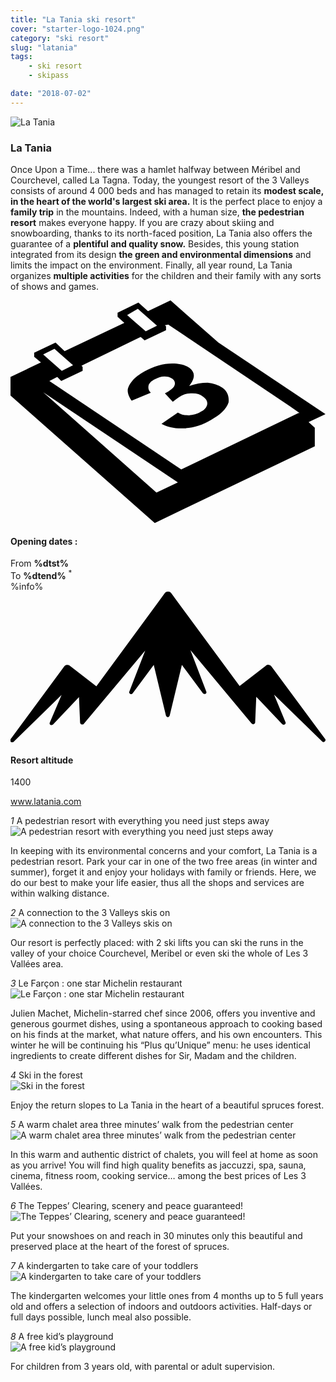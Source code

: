 ```yaml
---
title: "La Tania ski resort"
cover: "starter-logo-1024.png"
category: "ski resort"
slug: "latania"
tags:
    - ski resort
    - skipass

date: "2018-07-02"
---
```


<div class="edito-wrapper station"><div class="banner-station">
<div class="banner-station-logo">
<img src="%HOST%/dist/resortfiles/la-tania.png" alt="La Tania">
</div>
</div>

<h3 class="main-title-1 h-margin-bottom-0">La Tania</h1>
<div class="rich-text">
<p>Once Upon a Time... there was a hamlet halfway between Méribel and Courchevel, called La Tagna. Today, the youngest resort of the 3 Valleys consists of around 4 000 beds and has managed to retain its <strong>modest scale, in the heart of the world's largest ski area.</strong> It is the perfect place to enjoy a <strong>family trip</strong> in the mountains. Indeed, with a human size, <strong>the pedestrian resort</strong> makes everyone happy. If you are crazy about skiing and snowboarding, thanks to its north-faced position, La Tania also offers the guarantee of a <strong>plentiful and quality snow.</strong> Besides, this young station integrated from its design <strong>the green and environmental dimensions</strong> and limits the impact on the environment. Finally, all year round, La Tania organizes <strong>multiple activities</strong> for the children and their family with any sorts of shows and games.</p>
</div>

<div class="grid center">
<div class="col-6">
<i class="icon icon-date icon-55">
<svg xmlns="http://www.w3.org/2000/svg" viewBox="0 0 55.9 39.6"><path d="M37.6 15.5c-.7-.5-1.6-.8-2.6-.9-1.1 0-2.2.2-3.3.6 1.1-1.4 1.1-2.4.1-3.2-.7-.5-1.7-.8-3.1-.8-1.6 0-3.3.5-4.9 1.4-.9.5-1.7 1.1-2.2 1.7-.5.6-.8 1.2-.8 1.7s.2 1.1.7 1.8l3.4-1.4c-.4-.4-.5-.8-.4-1.3.1-.4.5-.8 1.1-1.1.6-.3 1.1-.5 1.7-.5.6 0 1 .1 1.4.4.4.3.6.7.4 1.2-.2.5-.8.9-1.7 1.4l1.4 1.5c.5-.4.9-.7 1.4-1 .6-.4 1.3-.5 2.1-.5s1.4.2 1.9.6c.6.4.8.9.7 1.4-.1.5-.5 1-1.2 1.3-.6.4-1.3.5-2 .6-.7 0-1.4-.1-2-.5l-2.9 2c1.1.6 2.5.9 4.1.8 1.6-.1 3.2-.6 4.7-1.5 1.6-.9 2.7-1.9 3.1-3.1.1-.9-.1-1.9-1.1-2.6z"></path><path d="M52.9 21.6l3-1.4-19-12.7L28.4 0l-4 1.9L22.7.4 19 2.2v.7L20.2 4 9.6 9 8 7.5 4.2 9.3v.7l1.2 1L0 13.6v3.3l25.6 22.6L54 25.9v-3.3l-1.1-1zM22.6 1.5l.9.8L26 4.5l-2 1-2.4-2.1-.9-.8 1.9-1.1zM7.8 8.6l.9.8 2.4 2.1-2 1-2.4-2.1-.9-.8 2-1zm18.1 25.5L5.8 16.3l23.9 16-3.8 1.8zM51.1 20L30.3 30 6.9 14.3l1.4-.7.7.7 3.8-1.8v-.7l-.2-.2 10.5-5.1.7.6 3.8-1.8v-.7l-.2-.2.6-.1 21.6 14.5 1.7 1.2h-.2z"></path></svg></i>
<h4 class="main-title-3 h-uppercase center h-fz-16">Opening dates :</h4>
   <div class="opening-dates">
                     From <strong>%dtst%</strong> <br/>
                     To <strong>%dtend%</strong> <sup className="blue">*</sup>
     </div>
     %info%
</div>
<div class="col-6">
<i class="icon icon-mountain icon-55">
<svg xmlns="http://www.w3.org/2000/svg" viewBox="0 0 85.1 40.7"><path d="M23.2 25.6L41.7.4c.2-.3.5-.4.9-.4.3 0 .6.1.8.4l18.5 25.1L69 20c.2-.2.5-.3.8-.2.3 0 .5.2.7.4L85 39.8c.2.2.1.5-.1.7-.2.2-.5.2-.7 0l-13-12.7 3.1 7.5c.1.2 0 .5-.2.6-.2.1-.5.1-.7-.1l-7-7.4-.3 6.9c0 .2-.1.4-.4.5-.2.1-.4 0-.6-.2L48.6 15.8 52.9 27c.1.2 0 .5-.2.6-.2.1-.5.1-.7-.1l-5.7-7.7L43 33.5c-.1.2-.3.4-.5.4s-.4-.2-.5-.4l-3.3-13.7-5.7 7.7c-.2.2-.4.3-.7.1-.2-.1-.3-.4-.2-.6l4.3-11.1-16.6 19.8c-.1.2-.4.2-.6.2-.2-.1-.3-.2-.4-.5l-.3-6.9-7 7.4c-.2.2-.5.2-.7.1-.2-.1-.3-.4-.2-.6l3.2-7.5-13 12.7c-.2.2-.5.2-.7 0-.2-.2-.2-.5-.1-.7l14.5-19.7c.2-.2.4-.4.7-.4.3 0 .6 0 .8.2l7.2 5.6z"></path></svg></i>
<h4 class="main-title-3 h-uppercase center h-fz-16">Resort altitude</h4>
1400
</div>
</div>

<a rel="nofollow" href="http://www.latania.com" class="btn btn-blue" target="_blank">www.latania.com</a>

<div class="poi-anchor-title" id="marker_11">
<em>1</em> A pedestrian resort with everything you need just steps away
</div>

<div class="o-actu fullWidth">
<div class="grid-noGutter-equalHeight_sm-1">
<div class="col">
<img src="%HOST%/dist/resortfiles/latania-stationpietonne.jpg" alt="A pedestrian resort with everything you need just steps away">
</div>
<div class="col">
<div class="pl2 rich-text">
<p>In keeping with its environmental concerns and your comfort, La Tania is a pedestrian resort. Park your car in one of the two free areas (in winter and summer), forget it and enjoy your holidays with family or friends. Here, we do our best to make your life easier, thus all the shops and services are within walking distance.</p>
</div>
</div>
</div>
</div>

<div class="poi-anchor-title" id="marker_12">
<em>2</em> A connection to the 3 Valleys skis on
</div>

<div class="o-actu fullWidth">
<div class="grid-noGutter-equalHeight_sm-1">
<div class="col">
<img src="/uploads/portfoliolatania-connexion.jpg" alt="A connection to the 3 Valleys skis on">
</div>
<div class="col">
<div class="pl2 rich-text">
<p>Our resort is perfectly placed: with 2 ski lifts you can ski the runs in the valley of your choice Courchevel, Meribel or even ski the whole of Les 3 Vallées area.</p>
</div>
</div>
</div>
</div>

<div class="poi-anchor-title" id="marker_13">
<em>3</em> Le Farçon : one star Michelin restaurant
</div>

<div class="o-actu fullWidth">
<div class="grid-noGutter-equalHeight_sm-1">
<div class="col">
<img src="%HOST%/dist/resortfiles/latania-lefarcon.jpg" alt="Le Farçon : one star Michelin restaurant">
</div>
<div class="col">
<div class="pl2 rich-text">
<p>Julien Machet, Michelin-starred chef since 2006, offers you inventive and generous gourmet dishes, using a spontaneous approach to cooking based on his finds at the market, what nature offers, and his own encounters. This winter he will be continuing his “Plus qu’Unique” menu: he uses identical ingredients to create different dishes for Sir, Madam and the children.</p>
</div>
</div>
</div>
</div>

<div class="poi-anchor-title" id="marker_14">
<em>4</em> Ski in the forest
</div>

<div class="o-actu fullWidth">
<div class="grid-noGutter-equalHeight_sm-1">
<div class="col">
<img src="%HOST%/dist/resortfiles/57e4e0b210e4c_latania-skiforet.jpg" alt="Ski in the forest">
</div>
<div class="col">
<div class="pl2 rich-text">
<p>Enjoy the return slopes to La Tania in the heart of a beautiful spruces forest.</p>
</div>
</div>
</div>
</div>

<div class="poi-anchor-title" id="marker_15">
<em>5</em> A warm chalet area three minutes’ walk from the pedestrian center
</div>

<div class="o-actu fullWidth">
<div class="grid-noGutter-equalHeight_sm-1">
<div class="col">
<img src="%HOST%/dist/resortfiles/latania-chalet.jpg" alt="A warm chalet area three minutes’ walk from the pedestrian center">
</div>
<div class="col">
<div class="pl2 rich-text">
<p>In this warm and authentic district of chalets, you will feel at home as soon as you arrive! You will find high quality benefits as jaccuzzi, spa, sauna, cinema, fitness room, cooking service… among the best prices of Les 3 Vallées.</p>
</div>
</div>
</div>
</div>

<div class="poi-anchor-title" id="marker_16">
<em>6</em> The Teppes’ Clearing, scenery and peace guaranteed!
</div>

<div class="o-actu fullWidth">
<div class="grid-noGutter-equalHeight_sm-1">
<div class="col">
<img src="%HOST%/dist/resortfiles/latania-raquette.jpg" alt="The Teppes’ Clearing, scenery and peace guaranteed!">
</div>
<div class="col">
<div class="pl2 rich-text">
<p>Put your snowshoes on and reach in 30 minutes only this beautiful and preserved place at the heart of the forest of spruces.</p>
</div>
</div>
</div>
</div>

<div class="poi-anchor-title" id="marker_17">
<em>7</em> A kindergarten to take care of your toddlers
</div>
<div class="o-actu fullWidth">
<div class="grid-noGutter-equalHeight_sm-1">
<div class="col">
<img src="%HOST%/dist/resortfiles/latania-garderie.jpg" alt="A kindergarten to take care of your toddlers">
</div>
<div class="col">
<div class="pl2 rich-text">
<p>The kindergarten welcomes your little ones from 4 months up to 5 full years old and offers a selection of indoors and outdoors activities. Half-days or full days possible, lunch meal also possible.</p>
</div>
</div>
</div>
</div>

<div class="poi-anchor-title" id="marker_18">
<em>8</em> A free kid’s playground
</div>

<div class="o-actu fullWidth">
   <div class="grid-noGutter-equalHeight_sm-1">
<div class="col">
<img src="%HOST%/dist/resortfiles/latania-airdejeux.jpg" alt="A free kid’s playground">
</div>
<div class="col">
<div class="pl2 rich-text">
<p>For children from 3 years old, with parental or adult supervision.</p>
</div>
</div>
</div>
</div>
</div>

</div>